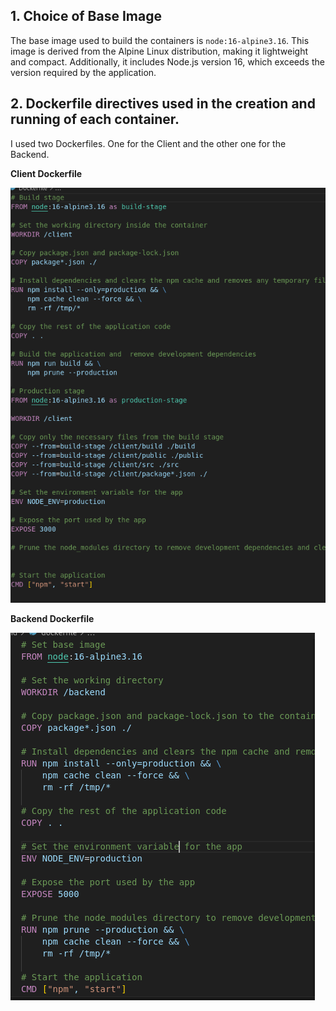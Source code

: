 ## 1. Choice of Base Image
 The base image used to build the containers is `node:16-alpine3.16`. This image is derived from the Alpine Linux distribution, making it lightweight and compact. Additionally, it includes Node.js version 16, which exceeds the version required by the application.

## 2. Dockerfile directives used in the creation and running of each container.
 I used two Dockerfiles. One for the Client and the other one for the Backend.

**Client Dockerfile**

!["Client Dockerfile"](images/client_Dockerfile.png)

**Backend Dockerfile**

!["Backend Dockerfile"](images/Backend_Dockerfile.png)
